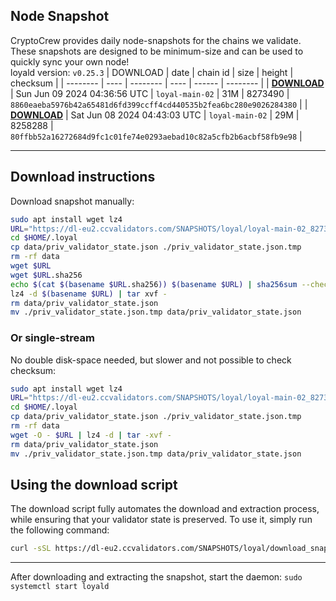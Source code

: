 ## Node Snapshot
CryptoCrew provides daily node-snapshots for the chains we validate. These snapshots are designed to be minimum-size and can be used to quickly sync your own node!  
loyald version: `v0.25.3`
| DOWNLOAD | date | chain id | size | height | checksum |
| -------- | ---- | -------- | ---- | ------ | -------- |
| **[DOWNLOAD](https://dl-eu2.ccvalidators.com/SNAPSHOTS/loyal/loyal-main-02_8273490.tar.lz4)** | Sun Jun 09 2024 04:36:56 UTC | `loyal-main-02` | 31M | 8273490 | `8860eaeba5976b42a65481d6fd399ccff4cd440535b2fea6bc280e9026284380` |
| **[DOWNLOAD](https://dl-eu2.ccvalidators.com/SNAPSHOTS/loyal/loyal-main-02_8258288.tar.lz4)** | Sat Jun 08 2024 04:43:03 UTC | `loyal-main-02` | 29M | 8258288 | `80ffbb52a16272684d9fc1c01fe74e0293aebad10c82a5cfb2b6acbf58fb9e98` |

---

## Download instructions
Download snapshot manually:
```sh
sudo apt install wget lz4
URL="https://dl-eu2.ccvalidators.com/SNAPSHOTS/loyal/loyal-main-02_8273490.tar.lz4"
cd $HOME/.loyal
cp data/priv_validator_state.json ./priv_validator_state.json.tmp
rm -rf data
wget $URL
wget $URL.sha256
echo $(cat $(basename $URL.sha256)) $(basename $URL) | sha256sum --check
lz4 -d $(basename $URL) | tar xvf -
rm data/priv_validator_state.json
mv ./priv_validator_state.json.tmp data/priv_validator_state.json
```

### Or single-stream
No double disk-space needed, but slower and not possible to check checksum:
```sh
sudo apt install wget lz4
URL="https://dl-eu2.ccvalidators.com/SNAPSHOTS/loyal/loyal-main-02_8273490.tar.lz4"
cd $HOME/.loyal
cp data/priv_validator_state.json ./priv_validator_state.json.tmp
rm -rf data
wget -O - $URL | lz4 -d | tar -xvf -
rm data/priv_validator_state.json
mv ./priv_validator_state.json.tmp data/priv_validator_state.json
```





## Using the download script

The download script fully automates the download and extraction process, while ensuring that your validator state is preserved. To use it, simply run the following command:
```sh
curl -sSL https://dl-eu2.ccvalidators.com/SNAPSHOTS/loyal/download_snapshot.sh | bash
```
---

After downloading and extracting the snapshot, start the daemon: `sudo systemctl start loyald`

